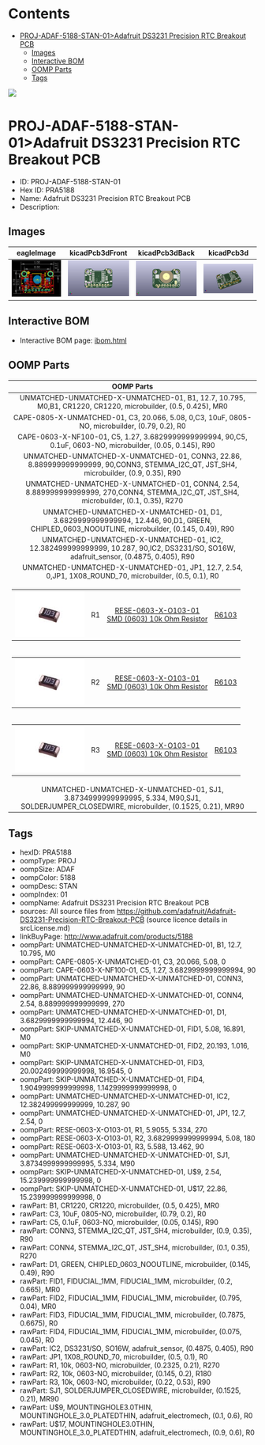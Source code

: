 



Contents
========

* [PROJ-ADAF-5188-STAN-01>Adafruit DS3231 Precision RTC Breakout PCB](#proj-adaf-5188-stan-01adafruit-ds3231-precision-rtc-breakout-pcb)
	* [Images](#images)
	* [Interactive BOM](#interactive-bom)
	* [OOMP Parts](#oomp-parts)
	* [Tags](#tags)
  
![][im]
# PROJ-ADAF-5188-STAN-01>Adafruit DS3231 Precision RTC Breakout PCB

- ID: PROJ-ADAF-5188-STAN-01
- Hex ID: PRA5188
- Name: Adafruit DS3231 Precision RTC Breakout PCB
- Description: 

## Images
  
  

|eagleImage|kicadPcb3dFront|kicadPcb3dBack|kicadPcb3d|
| :---: | :---: | :---: | :---: |
|[![eagleImage](eagleImage_140.png)](eagleImage_600.png)|[![kicadPcb3dFront](kicadPcb3dFront_140.png)](kicadPcb3dFront_600.png)|[![kicadPcb3dBack](kicadPcb3dBack_140.png)](kicadPcb3dBack_600.png)|[![kicadPcb3d](kicadPcb3d_140.png)](kicadPcb3d_600.png)|

## Interactive BOM

- Interactive BOM page: [ibom.html](kicad/bom/ibom.html)

## OOMP Parts
  

|OOMP Parts|
| :---: |
|UNMATCHED-UNMATCHED-X-UNMATCHED-01, B1, 12.7, 10.795, M0,B1, CR1220, CR1220, microbuilder, (0.5, 0.425), MR0|
|CAPE-0805-X-UNMATCHED-01, C3, 20.066, 5.08, 0,C3, 10uF, 0805-NO, microbuilder, (0.79, 0.2), R0|
|CAPE-0603-X-NF100-01, C5, 1.27, 3.6829999999999994, 90,C5, 0.1uF, 0603-NO, microbuilder, (0.05, 0.145), R90|
|UNMATCHED-UNMATCHED-X-UNMATCHED-01, CONN3, 22.86, 8.889999999999999, 90,CONN3, STEMMA_I2C_QT, JST_SH4, microbuilder, (0.9, 0.35), R90|
|UNMATCHED-UNMATCHED-X-UNMATCHED-01, CONN4, 2.54, 8.889999999999999, 270,CONN4, STEMMA_I2C_QT, JST_SH4, microbuilder, (0.1, 0.35), R270|
|UNMATCHED-UNMATCHED-X-UNMATCHED-01, D1, 3.6829999999999994, 12.446, 90,D1, GREEN, CHIPLED_0603_NOOUTLINE, microbuilder, (0.145, 0.49), R90|
|UNMATCHED-UNMATCHED-X-UNMATCHED-01, IC2, 12.382499999999999, 10.287, 90,IC2, DS3231/SO, SO16W, adafruit_sensor, (0.4875, 0.405), R90|
|UNMATCHED-UNMATCHED-X-UNMATCHED-01, JP1, 12.7, 2.54, 0,JP1, 1X08_ROUND_70, microbuilder, (0.5, 0.1), R0|
|<table><tr><td>![RESE-0603-X-O103-01](https://raw.githubusercontent.com/oomlout/oomlout_OOMP_parts/main/RESE-0603-X-O103-01/image_140.jpg)</td><td> R1</td><td>[RESE-0603-X-O103-01<br>SMD (0603) 10k Ohm Resistor](https://github.com/oomlout/oomlout_OOMP_parts/tree/main/RESE-0603-X-O103-01/)</td><td>[R6103](https://github.com/oomlout/oomlout_OOMP_parts/tree/main/RESE-0603-X-O103-01/)</td></tr></table>|
|<table><tr><td>![RESE-0603-X-O103-01](https://raw.githubusercontent.com/oomlout/oomlout_OOMP_parts/main/RESE-0603-X-O103-01/image_140.jpg)</td><td> R2</td><td>[RESE-0603-X-O103-01<br>SMD (0603) 10k Ohm Resistor](https://github.com/oomlout/oomlout_OOMP_parts/tree/main/RESE-0603-X-O103-01/)</td><td>[R6103](https://github.com/oomlout/oomlout_OOMP_parts/tree/main/RESE-0603-X-O103-01/)</td></tr></table>|
|<table><tr><td>![RESE-0603-X-O103-01](https://raw.githubusercontent.com/oomlout/oomlout_OOMP_parts/main/RESE-0603-X-O103-01/image_140.jpg)</td><td> R3</td><td>[RESE-0603-X-O103-01<br>SMD (0603) 10k Ohm Resistor](https://github.com/oomlout/oomlout_OOMP_parts/tree/main/RESE-0603-X-O103-01/)</td><td>[R6103](https://github.com/oomlout/oomlout_OOMP_parts/tree/main/RESE-0603-X-O103-01/)</td></tr></table>|
|UNMATCHED-UNMATCHED-X-UNMATCHED-01, SJ1, 3.8734999999999995, 5.334, M90,SJ1, SOLDERJUMPER_CLOSEDWIRE, microbuilder, (0.1525, 0.21), MR90|

## Tags

- hexID: PRA5188
- oompType: PROJ
- oompSize: ADAF
- oompColor: 5188
- oompDesc: STAN
- oompIndex: 01
- oompName: Adafruit DS3231 Precision RTC Breakout PCB
- sources: All source files from https://github.com/adafruit/Adafruit-DS3231-Precision-RTC-Breakout-PCB (source licence details in srcLicense.md)
- linkBuyPage: http://www.adafruit.com/products/5188
- oompPart: UNMATCHED-UNMATCHED-X-UNMATCHED-01, B1, 12.7, 10.795, M0
- oompPart: CAPE-0805-X-UNMATCHED-01, C3, 20.066, 5.08, 0
- oompPart: CAPE-0603-X-NF100-01, C5, 1.27, 3.6829999999999994, 90
- oompPart: UNMATCHED-UNMATCHED-X-UNMATCHED-01, CONN3, 22.86, 8.889999999999999, 90
- oompPart: UNMATCHED-UNMATCHED-X-UNMATCHED-01, CONN4, 2.54, 8.889999999999999, 270
- oompPart: UNMATCHED-UNMATCHED-X-UNMATCHED-01, D1, 3.6829999999999994, 12.446, 90
- oompPart: SKIP-UNMATCHED-X-UNMATCHED-01, FID1, 5.08, 16.891, M0
- oompPart: SKIP-UNMATCHED-X-UNMATCHED-01, FID2, 20.193, 1.016, M0
- oompPart: SKIP-UNMATCHED-X-UNMATCHED-01, FID3, 20.002499999999998, 16.9545, 0
- oompPart: SKIP-UNMATCHED-X-UNMATCHED-01, FID4, 1.9049999999999998, 1.1429999999999998, 0
- oompPart: UNMATCHED-UNMATCHED-X-UNMATCHED-01, IC2, 12.382499999999999, 10.287, 90
- oompPart: UNMATCHED-UNMATCHED-X-UNMATCHED-01, JP1, 12.7, 2.54, 0
- oompPart: RESE-0603-X-O103-01, R1, 5.9055, 5.334, 270
- oompPart: RESE-0603-X-O103-01, R2, 3.6829999999999994, 5.08, 180
- oompPart: RESE-0603-X-O103-01, R3, 5.588, 13.462, 90
- oompPart: UNMATCHED-UNMATCHED-X-UNMATCHED-01, SJ1, 3.8734999999999995, 5.334, M90
- oompPart: SKIP-UNMATCHED-X-UNMATCHED-01, U$9, 2.54, 15.239999999999998, 0
- oompPart: SKIP-UNMATCHED-X-UNMATCHED-01, U$17, 22.86, 15.239999999999998, 0
- rawPart: B1, CR1220, CR1220, microbuilder, (0.5, 0.425), MR0
- rawPart: C3, 10uF, 0805-NO, microbuilder, (0.79, 0.2), R0
- rawPart: C5, 0.1uF, 0603-NO, microbuilder, (0.05, 0.145), R90
- rawPart: CONN3, STEMMA_I2C_QT, JST_SH4, microbuilder, (0.9, 0.35), R90
- rawPart: CONN4, STEMMA_I2C_QT, JST_SH4, microbuilder, (0.1, 0.35), R270
- rawPart: D1, GREEN, CHIPLED_0603_NOOUTLINE, microbuilder, (0.145, 0.49), R90
- rawPart: FID1, FIDUCIAL_1MM, FIDUCIAL_1MM, microbuilder, (0.2, 0.665), MR0
- rawPart: FID2, FIDUCIAL_1MM, FIDUCIAL_1MM, microbuilder, (0.795, 0.04), MR0
- rawPart: FID3, FIDUCIAL_1MM, FIDUCIAL_1MM, microbuilder, (0.7875, 0.6675), R0
- rawPart: FID4, FIDUCIAL_1MM, FIDUCIAL_1MM, microbuilder, (0.075, 0.045), R0
- rawPart: IC2, DS3231/SO, SO16W, adafruit_sensor, (0.4875, 0.405), R90
- rawPart: JP1, 1X08_ROUND_70, microbuilder, (0.5, 0.1), R0
- rawPart: R1, 10k, 0603-NO, microbuilder, (0.2325, 0.21), R270
- rawPart: R2, 10k, 0603-NO, microbuilder, (0.145, 0.2), R180
- rawPart: R3, 10k, 0603-NO, microbuilder, (0.22, 0.53), R90
- rawPart: SJ1, SOLDERJUMPER_CLOSEDWIRE, microbuilder, (0.1525, 0.21), MR90
- rawPart: U$9, MOUNTINGHOLE3.0THIN, MOUNTINGHOLE_3.0_PLATEDTHIN, adafruit_electromech, (0.1, 0.6), R0
- rawPart: U$17, MOUNTINGHOLE3.0THIN, MOUNTINGHOLE_3.0_PLATEDTHIN, adafruit_electromech, (0.9, 0.6), R0



[im]: kicadPcb3d_450.png
